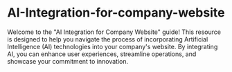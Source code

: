 # AI-Integration-for-company-website
Welcome to the "AI Integration for Company Website" guide! This resource is designed to help you navigate the process of incorporating Artificial Intelligence (AI) technologies into your company's website. By integrating AI, you can enhance user experiences, streamline operations, and showcase your commitment to innovation.
